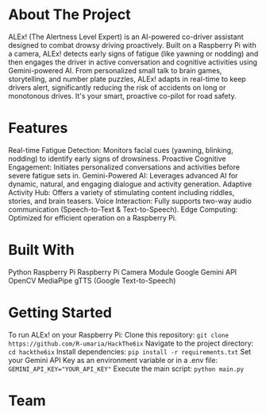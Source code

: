 # About The Project
ALEx! (The Alertness Level Expert) is an AI-powered co-driver assistant designed to combat drowsy driving proactively. Built on a Raspberry Pi with a camera, ALEx! detects early signs of fatigue (like yawning or nodding) and then engages the driver in active conversation and cognitive activities using Gemini-powered AI. From personalized small talk to brain games, storytelling, and number plate puzzles, ALEx! adapts in real-time to keep drivers alert, significantly reducing the risk of accidents on long or monotonous drives. It's your smart, proactive co-pilot for road safety.

# Features
Real-time Fatigue Detection: Monitors facial cues (yawning, blinking, nodding) to identify early signs of drowsiness.
Proactive Cognitive Engagement: Initiates personalized conversations and activities before severe fatigue sets in.
Gemini-Powered AI: Leverages advanced AI for dynamic, natural, and engaging dialogue and activity generation.
Adaptive Activity Hub: Offers a variety of stimulating content including riddles, stories, and brain teasers.
Voice Interaction: Fully supports two-way audio communication (Speech-to-Text & Text-to-Speech).
Edge Computing: Optimized for efficient operation on a Raspberry Pi.

# Built With
Python
Raspberry Pi
Raspberry Pi Camera Module
Google Gemini API
OpenCV
MediaPipe
gTTS (Google Text-to-Speech)

# Getting Started
To run ALEx! on your Raspberry Pi:
Clone this repository: ```git clone https://github.com/R-umaria/HackThe6ix```
Navigate to the project directory: ```cd hackthe6ix```
Install dependencies: ```pip install -r requirements.txt```
Set your Gemini API Key as an environment variable or in a .env file: ```GEMINI_API_KEY="YOUR_API_KEY"```
Execute the main script: ```python main.py```

# Team
